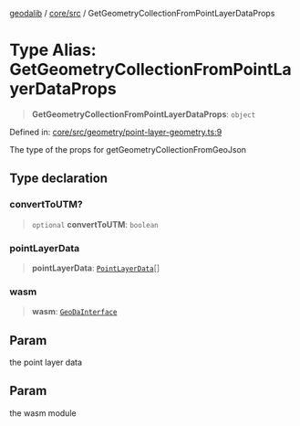 [geodalib](../../../modules.md) / [core/src](../index.md) / GetGeometryCollectionFromPointLayerDataProps

# Type Alias: GetGeometryCollectionFromPointLayerDataProps

> **GetGeometryCollectionFromPointLayerDataProps**: `object`

Defined in: [core/src/geometry/point-layer-geometry.ts:9](https://github.com/GeoDaCenter/geoda-lib/blob/9716a45cca9cf3b644d6187deeb842d47f2b7a3a/js/packages/core/src/geometry/point-layer-geometry.ts#L9)

The type of the props for getGeometryCollectionFromGeoJson

## Type declaration

### convertToUTM?

> `optional` **convertToUTM**: `boolean`

### pointLayerData

> **pointLayerData**: [`PointLayerData`](PointLayerData.md)[]

### wasm

> **wasm**: [`GeoDaInterface`](../interfaces/GeoDaInterface.md)

## Param

the point layer data

## Param

the wasm module
